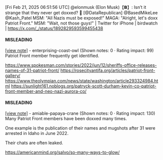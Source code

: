 [Fri Feb 21, 2025 06:51:56 UTC] @elonmusk (Elon Musk)【𝗕】: Isn’t it strange that they never get doxxed? 🤔 [@DataRepublican] @BasedMikeLee @Kash_Patel MSM: "All Nazis must be exposed!" MAGA: "Alright, let's doxx Patriot Front." MSM: "Wait, not those guys!" | Twitter for iPhone | birdwatch | https://x.com/_/status/1892829593599455438

#### MISLEADING

[[view note]](https://x.com/i/birdwatch/n/1893124629650383135) - enterprising-coast-owl (Shown notes: 0 · Rating impact: 99)
Patriot Front member frequently get identified.

https://www.spokesman.com/stories/2022/jun/12/sheriffs-office-releases-names-of-31-patriot-front/
https://rosecityantifa.org/articles/patriot-front-gallery/
https://www.theolympian.com/news/state/washington/article293324984.html
https://sunlight161.noblogs.org/patryck-scott-durham-kevin-co-patriot-front-member-and-neo-nazi-aurora-co/

#### MISLEADING

[[view note]](https://x.com/i/birdwatch/n/1892937317033169315) - amiable-papaya-crane (Shown notes: 0 · Rating impact: 130)
Many Patriot Front members have been doxxed many times. 

One example is the publication of their names and mugshots after 31 were arrested in Idaho in June 2022.

Their chats are often leaked.

https://americanmind.org/salvo/so-many-ways-to-glow/
